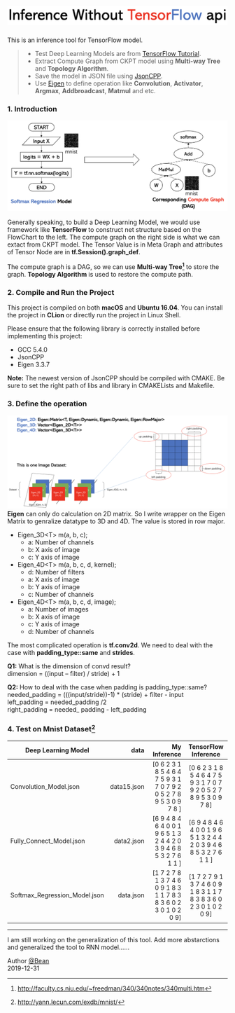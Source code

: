 # ![cmd-markdown-logo](./doc/2.png)

This is an inference tool for TensorFlow model. 

> * Test Deep Learning Models are from [TensorFlow Tutorial](https://github.com/GoogleCloudPlatform/tensorflow-without-a-phd/tree/master/tensorflow-mnist-tutorial).
> * Extract Compute Graph from CKPT model using **Multi-way Tree** and **Topology Algorithm**.
> * Save the model in JSON file using [JsonCPP](https://github.com/open-source-parsers/jsoncpp).
> * Use [Eigen](http://eigen.tuxfamily.org/index.php?title=Main_Page) to define operation like **Convolution**, **Activator**, **Argmax**, **Addbroadcast**, **Matmul** and etc.

### 1. Introduction
 ![intro](./doc/3.png)

Generally speaking, to build a Deep Learning Model, we would use framework like **TensorFlow** to construct net structure based on the FlowChart to the left. The compute graph on the right side is what we can extact from CKPT model. The Tensor Value is in Meta Graph and attributes of Tensor Node are in **tf.Session().graph_def**.

The compute graph is a DAG, so we can use **Multi-way Tree[^Tree]** to store the graph. **Topology Algorithm** is used to restore the compute path.

### 2. Compile and Run the Project

This project is compiled on both **macOS** and **Ubuntu 16.04**. You can install the project in **CLion** or directly run the project in Linux Shell.

Please ensure that the following library is correctly installed before implementing this project:

* GCC 5.4.0
* JsonCPP 
* Eigen 3.3.7

**Note:** The newest version of JsonCPP should be compiled with CMAKE. Be sure to set the right path of libs and library in CMAKELists and Makefile.

### 3. Define the operation
![intro](./doc/1.png)
 **Eigen** can only do calculation on 2D matrix. So I write wrapper on the Eigen Matrix to genralize datatype to 3D and 4D. The value is stored in row major. 

 - Eigen_3D\<T> m(a, b, c);
   * a: Number of channels
   * b: X axis of image
   * c: Y axis of image
 - Eigen_4D\<T> m(a, b, c, d, kernel);
   * d: Number of filters
   * a: X axis of image
   * b: Y axis of image
   * c: Number of channels
 - Eigen_4D\<T> m(a, b, c, d, image);
   * a: Number of images
   * b: X axis of image
   * c: Y axis of image
   * d: Number of channels
 
 The most complicated operation is **tf.conv2d**. We need to deal with the case with **padding_type::same** and **strides**.


<i class="icon-question"></i> **Q1:** What is the dimension of convd result?<br>
<i class="icon-pencil"></i> dimension = ((input – filter) / stride) + 1

<i class="icon-question"></i> **Q2:** How to deal with the case when padding is padding_type::same?<br>
<i class="icon-pencil"></i> needed_padding = (((input/stride))-1) * (stride) + filter - input<br>
<i class="icon-pencil"></i> left_padding = needed_padding /2<br>
<i class="icon-pencil"></i> right_padding = needed_ padding - left_padding<br>

### 4. Test on Mnist Dataset[^data]

| Deep Learning Model | data   |  My Inference  | TensorFlow Inference|
| --------   | -----:  | ----:  | :----: |
| Convolution_Model.json    | data15.json |  [0 6 2 3 1 8 5 4 6 4 7 5 9 3 1 7 0 7 9 2 0 5 2 7 8 9 5 3 0 9 7 8 ] | [0 6 2 3 1 8 5 4 6 4 7 5 9 3 1 7 0 7 9 2 0 5 2 7 8 9 5 3 0 9 7 8] |
| Fully_Connect_Model.json  |   data2.json  |   [6 9 4 8 4 6 4 0 0 1 9 6 5 1 3 2 4 4 2 0 3 9 4 6 8 5 3 2 7 6 1 1 ] | [6 9 4 8 4 6 4 0 0 1 9 6 5 1 3 2 4 4 2 0 3 9 4 6 8 5 3 2 7 6 1 1 ] |
| Softmax_Regression_Model.json  |  data.json  |  [1 7 2 7 8 1 3 7 4 6 0 9 1 8 3 1 1 7 8 3 8 3 6 0 2 3 0 1 0 2 0 9] | [1 7 2 7 9 1 3 7 4 6 0 9 1 8 3 1 1 7 8 3 8 3 6 0 2 3 0 1 0 2 0 9]|

------

I am still working on the generalization of this tool. Add more abstarctions and generalized the tool to RNN model......  

Author [@Bean][1]     
2019-12-31    

[^data]: http://yann.lecun.com/exdb/mnist/
[^Tree]: http://faculty.cs.niu.edu/~freedman/340/340notes/340multi.htm


[1]: https://weibo.com/p/1005055506840286/home?from=page_100505&mod=TAB&is_all=1#place

